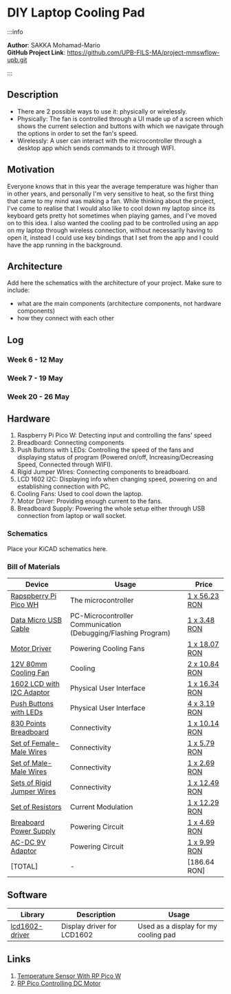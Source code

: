 # DIY Laptop Cooling Pad

:::info

**Author**: SAKKA Mohamad-Mario \
**GitHub Project Link**: <https://github.com/UPB-FILS-MA/project-mmswflow-upb.git>

:::

## Description

* There are 2 possible ways to use it: physically or wirelessly.
* Physically: The fan is controlled through a UI made up of a screen which shows the current selection and buttons with which we navigate through the options in order to set the fan's speed.
* Wirelessly: A user can interact with the microcontroller through a desktop app which sends commands to it through WIFI.

## Motivation

Everyone knows that in this year the average temperature was higher than in other years, and personally I'm very sensitive to heat, so the first thing that came to my mind was making a fan. While thinking 
about the project, I've come to realise that I would also like to cool down my laptop since its keyboard gets pretty hot sometimes when playing games, and I've moved on to this idea. I also wanted the cooling pad
to be controlled using an app on my laptop through wireless connection, without necessarily having to open it, instead I could use key bindings that I set from the app and I could have the app running in the background.

## Architecture

Add here the schematics with the architecture of your project. Make sure to include:

* what are the main components (architecture components, not hardware components)
* how they connect with each other

## Log

<!-- write every week your progress here -->

### Week 6 - 12 May

### Week 7 - 19 May

### Week 20 - 26 May

## Hardware

1. Raspberry Pi Pico W: Detecting input and controlling the fans' speed
2. Breadboard: Connecting components
3. Push Buttons with LEDs: Controlling the speed of the fans and displaying status of program (Powered on/off, Increasing/Decreasing Speed, Connected through WIFI).
4. Rigid Jumper WIres: Connecting components to breadboard.
5. LCD 1602 I2C: Displaying info when changing speed, powering on and establishing connection with PC.
6. Cooling Fans: Used to cool down the laptop.
7. Motor Driver: Providing enough current to the fans.
8. Breadboard Supply: Powering the whole setup either through USB connection from laptop or wall socket.

### Schematics

Place your KiCAD schematics here.

### Bill of Materials

<!-- Fill out this table with all the hardware components that you might need.

The format is
```
| [Device](link://to/device) | This is used ... | [price](link://to/store) |

```

-->

| Device                                                                                                                      | Usage                                                         | Price                                                                                                                                                                                           |
| --------------------------------------------------------------------------------------------------------------------------- | ------------------------------------------------------------- | ----------------------------------------------------------------------------------------------------------------------------------------------------------------------------------------------- |
| [Rapspberry Pi Pico WH](https://www.raspberrypi.com/documentation/microcontrollers/raspberry-pi-pico.html)                  | The microcontroller                                           | [1 x 56.23 RON](https://ardushop.ro/ro/home/2819-raspberry-pi-pico-wh.html?search_query=Raspberry+Pi+Pico+WH%2C+Wireless+Headers&results=1027)                                                      |
| [Data Micro USB Cable]()                                                                                                    | PC-Microcontroller Communication (Debugging/Flashing Program) | [1 x 3.48 RON](https://www.optimusdigital.ro/ro/cabluri-cabluri-usb/498-cablu-micro-usb-1-m-alb.html?search_query=0104210000002362&results=1)                                                       |
| [Motor Driver](https://ardushop.ro/4686-thickbox_default/l298n-punte-h-dubla-dual-h-bridge-motor-dcsteppe.jpg)              | Powering Cooling Fans                                                 | [1 x 18.07 RON](https://ardushop.ro/ro/electronica/84-l298n-punte-h-dubla-dual-h-bridge-motor-dcsteppe.html?search_query=XNVELI_module-L298N&results=166) |
| [12V 80mm Cooling Fan]() | Cooling | [2 x 10.84 RON](https://ardushop.ro/ro/home/986-cooler-carcasa-80-mm.html?search_query=ATPNWB_80mm_cooler&results=20)  |
| [1602 LCD with I2C Adaptor](https://static.optimusdigital.ro/55018-large_default/lcd-cu-interfata-i2c-si-backlight-albastru.jpg) | Physical User Interface                                       | [1 x 16.34 RON](https://www.optimusdigital.ro/ro/optoelectronice-lcd-uri/2894-lcd-cu-interfata-i2c-si-backlight-albastru.html?search_query=LCD&results=210)                                         |                                                                   |
| [Push Buttons with LEDs](https://ardushop.ro/836-thickbox_default/buton-mic-cu-led.jpg)                                     | Physical User Interface                                       | [4 x 3.19 RON](https://ardushop.ro/ro/electronica/386-buton-mic-cu-led.html?search_query=GSHRET_push-button-led-green&results=298)                                                                  |
| [830 Points Breadboard](https://static.optimusdigital.ro/54847-large_default/breadboard-830-points.jpg)                                | Connectivity                                                  | [1 x 10.14 RON](https://ardushop.ro/ro/electronica/33-breadboard-830.html?search_query=Breadboard+830+puncte+MB-102%09&results=584)                                                                 |
| [Set of Female-Male Wires](https://static.optimusdigital.ro/48492-large_default/set-fire-mama-tata-10p-30-cm.jpg)                  | Connectivity                                                  | [1 x 5.79 RON](https://www.optimusdigital.ro/ro/fire-fire-mufate/879-set-fire-mama-tata-10p-30-cm.html?search_query=Fire+Colorate+Mama-Tata+%2810p%2C+30+cm%29%09&results=6)                        |
| [Set of Male-Male Wires](https://static.optimusdigital.ro/48477-large_default/set-fire-tata-tata-10p-10-cm.jpg)                    | Connectivity                                                  | [1 x 2.69 RON](https://www.optimusdigital.ro/ro/fire-fire-mufate/885-set-fire-tata-tata-10p-10-cm.html?search_query=Tata-Tata&results=722)                                                          |
| [Sets of Rigid Jumper Wires](https://static.optimusdigital.ro/55063-large_default/set-de-fire-pentru-breadboard-rigide.jpg) | Connectivity                                                  | [1 x 12.49 RON](https://www.optimusdigital.ro/ro/fire-fire-nemufate/899-set-de-fire-pentru-breadboard-rigide.html?search_query=fire+rigide&results=2)                                               |
| [Set of Resistors]()                                                                                                       | Current Modulation                                     | [1 x 12.29 RON](https://ardushop.ro/ro/electronica/212-set-rezistente-14w-600buc30-valori-10r-1m.html?search_query=SET+rezistori+1%2F4W+600buc%2F30+valori+10R-1M%09&results=893)                   |
| [Breaboard Power Supply](https://static.optimusdigital.ro/50620-large_default/sursa-de-alimentare-pentru-breadboard.jpg)    | Powering Circuit                                              | [1 x 4.69 RON](https://www.optimusdigital.ro/ro/electronica-de-putere-stabilizatoare-liniare/61-sursa-de-alimentare-pentru-breadboard.html)                                                         |
| [AC-DC 9V Adaptor](https://static.optimusdigital.ro/5950-thickbox_default/alimentator-de-9-v-1-a.jpg)                       | Powering Circuit                                              | [1 x 9.99 RON](https://www.optimusdigital.ro/ro/electronica-de-putere-alimentatoare-priza/264-alimentator-de-9-v-1-a.html)                                                                          |
| [TOTAL] | - | [186.64 RON] |
## Software

| Library                                                                     | Description               | Usage                                           |
| --------------------------------------------------------------------------- | ------------------------- | ----------------------------------------------- |
| [lcd1602-driver](https://github.com/eZioPan/lcd1602-driver)                                | Display driver for LCD1602 | Used as a display for my cooling pad |

## Links

<!-- Add a few links that inspired you and that you think you will use for your project -->

1. [Temperature Sensor With RP Pico W](https://electrocredible.com/raspberry-pi-pico-ds18b20-temperature-sensor/)
2. [RP Pico Controlling DC Motor](https://www.tomshardware.com/how-to/dc-motors-raspberry-pi-pico)
